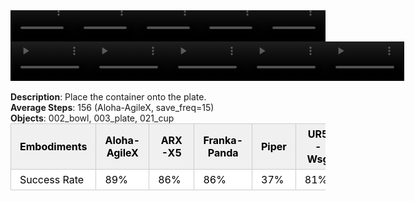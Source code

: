 <!DOCTYPE html>
<html lang="en">
<body>
    <div style="display: flex;">
        <video src="./task_video_clean/place_container_plate/aloha-agilex_head.mp4" controls loop muted autoplay style="width: 20.0%;"></video>
        <video src="./task_video_clean/place_container_plate/franka-panda_head.mp4" controls loop muted autoplay style="width: 20.0%;"></video>
        <video src="./task_video_clean/place_container_plate/ARX-X5_head.mp4" controls loop muted autoplay style="width: 20.0%;"></video>
        <video src="./task_video_clean/place_container_plate/piper_head.mp4" controls loop muted autoplay style="width: 20.0%;"></video>
        <video src="./task_video_clean/place_container_plate/ur5-wsg_head.mp4" controls loop muted autoplay style="width: 20.0%;"></video>
    </div>
    <div style="display: flex;">
        <video src="./task_video_clean/place_container_plate/aloha-agilex_world.mp4" controls loop muted autoplay style="width: 25%;"></video>
        <video src="./task_video_clean/place_container_plate/franka-panda_world.mp4" controls loop muted autoplay style="width: 25%;"></video>
        <video src="./task_video_clean/place_container_plate/ARX-X5_world.mp4" controls loop muted autoplay style="width: 25%;"></video>
        <video src="./task_video_clean/place_container_plate/piper_world.mp4" controls loop muted autoplay style="width: 25%;"></video>
        <video src="./task_video_clean/place_container_plate/ur5-wsg_world.mp4" controls loop muted autoplay style="width: 25%;"></video>
    </div>
    <br><b>Description</b>: Place the container onto the plate.<br>
    <b>Average Steps</b>: 156 (Aloha-AgileX, save_freq=15)<br>
    <b>Objects</b>: 002_bowl, 003_plate, 021_cup<br>
    <table style="margin:0 auto;border-collapse:collapse;width:auto;min-width:180px;background-color:white;">
        <thead>
            <tr style="background:#f0f0f0;">
                <th style="border:1px solid #ccc;padding:6px 14px;color:black;">Embodiments</th>
                <th style="border:1px solid #ccc;padding:6px 14px;color:black;">Aloha-AgileX</th>
                <th style="border:1px solid #ccc;padding:6px 14px;color:black;">ARX-X5</th>
                <th style="border:1px solid #ccc;padding:6px 14px;color:black;">Franka-Panda</th>
                <th style="border:1px solid #ccc;padding:6px 14px;color:black;">Piper</th>
                <th style="border:1px solid #ccc;padding:6px 14px;color:black;">UR5-Wsg</th>
            </tr>
        </thead>
        <tbody>
            <tr style="background:white;">
                <td style="border:1px solid #ccc;padding:6px 14px;color:black;">Success Rate</td>
                <td style="border:1px solid #ccc;padding:6px 14px;color:black;">89%</td>
                <td style="border:1px solid #ccc;padding:6px 14px;color:black;">86%</td>
                <td style="border:1px solid #ccc;padding:6px 14px;color:black;">86%</td>
                <td style="border:1px solid #ccc;padding:6px 14px;color:black;">37%</td>
                <td style="border:1px solid #ccc;padding:6px 14px;color:black;">81%</td>
            </tr>
        </tbody>
    </table>
</body>
</html>
